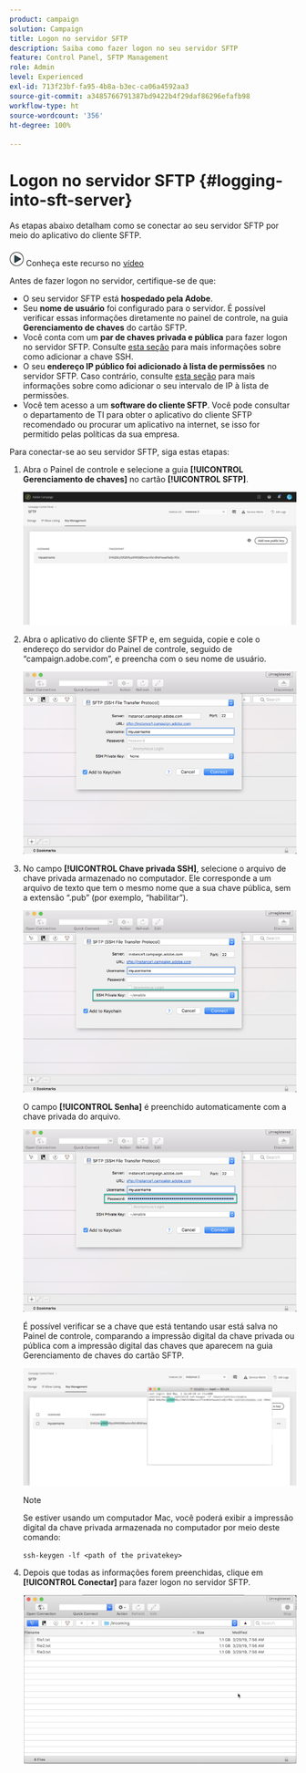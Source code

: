 ```yaml
---
product: campaign
solution: Campaign
title: Logon no servidor SFTP
description: Saiba como fazer logon no seu servidor SFTP
feature: Control Panel, SFTP Management
role: Admin
level: Experienced
exl-id: 713f23bf-fa95-4b8a-b3ec-ca06a4592aa3
source-git-commit: a3485766791387bd9422b4f29daf86296efafb98
workflow-type: ht
source-wordcount: '356'
ht-degree: 100%

---
```


# Logon no servidor SFTP {#logging-into-sft-server}

As etapas abaixo detalham como se conectar ao seu servidor SFTP por meio do aplicativo do cliente SFTP.

![](assets/do-not-localize/how-to-video.png) Conheça este recurso no [vídeo](https://video.tv.adobe.com/v/27263?quality=12)

Antes de fazer logon no servidor, certifique-se de que:

* O seu servidor SFTP está **hospedado pela Adobe**.
* Seu **nome de usuário** foi configurado para o servidor. É possível verificar essas informações diretamente no painel de controle, na guia **Gerenciamento de chaves** do cartão SFTP.
* Você conta com um **par de chaves privada e pública** para fazer logon no servidor SFTP. Consulte [esta seção](../../sftp/using/key-management.md) para mais informações sobre como adicionar a chave SSH.
* O seu **endereço IP público foi adicionado à lista de permissões** no servidor SFTP. Caso contrário, consulte [esta seção](../../sftp/using/ip-range-allow-listing.md) para mais informações sobre como adicionar o seu intervalo de IP à lista de permissões.
* Você tem acesso a um **software do cliente SFTP**. Você pode consultar o departamento de TI para obter o aplicativo do cliente SFTP recomendado ou procurar um aplicativo na internet, se isso for permitido pelas políticas da sua empresa.

Para conectar-se ao seu servidor SFTP, siga estas etapas:

1. Abra o Painel de controle e selecione a guia **[!UICONTROL Gerenciamento de chaves]** no cartão **[!UICONTROL SFTP]**.

   ![](assets/sftp_card.png)

1. Abra o aplicativo do cliente SFTP e, em seguida, copie e cole o endereço do servidor do Painel de controle, seguido de “campaign.adobe.com”, e preencha com o seu nome de usuário.

   ![](assets/do-not-localize/connect1.png)

1. No campo **[!UICONTROL Chave privada SSH]**, selecione o arquivo de chave privada armazenado no computador. Ele corresponde a um arquivo de texto que tem o mesmo nome que a sua chave pública, sem a extensão “.pub” (por exemplo, “habilitar”).

   ![](assets/do-not-localize/connect2.png)

   O campo **[!UICONTROL Senha]** é preenchido automaticamente com a chave privada do arquivo.

   ![](assets/do-not-localize/connect3.png)

   É possível verificar se a chave que está tentando usar está salva no Painel de controle, comparando a impressão digital da chave privada ou pública com a impressão digital das chaves que aparecem na guia Gerenciamento de chaves do cartão SFTP.

   ![](assets/fingerprint_compare.png)

   >[!NOTE]
   >
   >Se estiver usando um computador Mac, você poderá exibir a impressão digital da chave privada armazenada no computador por meio deste comando:
   >
   >`ssh-keygen -lf <path of the privatekey>`

1. Depois que todas as informações forem preenchidas, clique em **[!UICONTROL Conectar]** para fazer logon no servidor SFTP.

   ![](assets/do-not-localize/sftpconnected.png)
